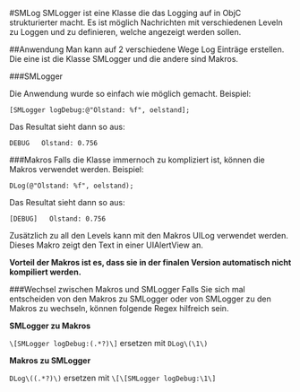 #SMLog
SMLogger ist eine Klasse die das Logging auf in ObjC strukturierter macht. Es ist möglich Nachrichten mit verschiedenen Leveln zu Loggen und zu definieren, welche angezeigt werden sollen. 

##Anwendung
Man kann auf 2 verschiedene Wege Log Einträge erstellen. Die eine ist die Klasse SMLogger und die andere sind Makros.

###SMLogger 

Die Anwendung wurde so einfach wie möglich gemacht. Beispiel:

    [SMLogger logDebug:@"Ölstand: %f", oelstand];

Das Resultat sieht dann so aus: 

	DEBUG	Ölstand: 0.756
	
###Makros
Falls die Klasse immernoch zu kompliziert ist, können die Makros verwendet werden. Beispiel:

	DLog(@"Ölstand: %f", oelstand);
	
Das Resultat sieht dann so aus: 

	[DEBUG]   Ölstand: 0.756
	
Zusätzlich zu all den Levels kann mit den Makros UILog verwendet werden. Dieses Makro zeigt den Text in einer UIAlertView an.

**Vorteil der Makros ist es, dass sie in der finalen Version automatisch nicht kompiliert werden.**


###Wechsel zwischen Makros und SMLogger
Falls Sie sich mal entscheiden von den Makros zu SMLogger oder von SMLogger zu den Makros zu wechseln, können folgende Regex hilfreich sein.

**SMLogger zu Makros** 

`\[SMLogger logDebug:(.*?)\]` ersetzen mit `DLog\(\1\)`

**Makros zu SMLogger**

`DLog\((.*?)\)` ersetzen mit `\[\[SMLogger logDebug:\1\]`
